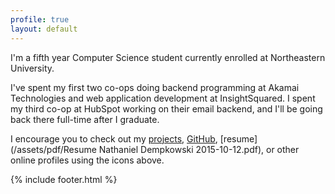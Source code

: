 ```yaml
---
profile: true
layout: default
---
```

I'm a fifth year Computer Science student currently enrolled at Northeastern University.

I've spent my first two co-ops doing backend programming at Akamai Technologies and web application development at InsightSquared. I spent my third co-op at HubSpot working on their email backend, and I'll be going back there full-time after I graduate.

I encourage you to check out my [projects](/projects/), [GitHub](https://github.com/natdempk), [resume](/assets/pdf/Resume Nathaniel Dempkowski 2015-10-12.pdf), or other online profiles using the icons above.

{% include footer.html %}
